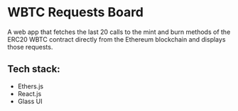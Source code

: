 # WBTC Requests Board
A web app that fetches the last 20 calls to the mint and burn methods of the ERC20 WBTC contract directly from the Ethereum blockchain and displays those requests.


## Tech stack:
- Ethers.js
- React.js
- Glass UI
